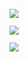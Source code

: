 

![](https://gitee.com/hxc8/images8/raw/master/img/202407191108504.jpg)



![](https://gitee.com/hxc8/images8/raw/master/img/202407191108987.jpg)



![](https://gitee.com/hxc8/images8/raw/master/img/202407191108827.jpg)





